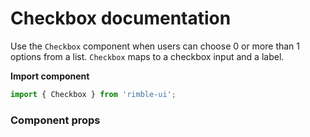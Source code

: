 # Checkbox documentation

Use the `Checkbox` component when users can choose 0 or more than 1 options from a list. `Checkbox` maps to a checkbox input and a label.

<!-- STORY -->

**Import component**

```jsx
import { Checkbox } from 'rimble-ui';
```

### Component props

